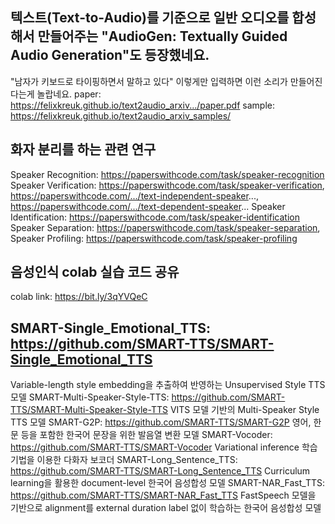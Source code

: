 ## 텍스트(Text-to-Audio)를 기준으로 일반 오디오를 합성해서 만들어주는 "AudioGen: Textually Guided Audio Generation"도 등장했네요. 
"남자가 키보드로 타이핑하면서 말하고 있다" 이렇게만 입력하면 이런 소리가 만들어진다는게 놀랍네요. 
paper: https://felixkreuk.github.io/text2audio_arxiv.../paper.pdf
sample: https://felixkreuk.github.io/text2audio_arxiv_samples/

## 화자 분리를 하는 관련 연구
Speaker Recognition: https://paperswithcode.com/task/speaker-recognition
Speaker Verification: https://paperswithcode.com/task/speaker-verification, https://paperswithcode.com/.../text-independent-speaker..., https://paperswithcode.com/.../text-dependent-speaker...
Speaker Identification: https://paperswithcode.com/task/speaker-identification
Speaker Separation: https://paperswithcode.com/task/speaker-separation,
Speaker Profiling: https://paperswithcode.com/task/speaker-profiling

## 음성인식 colab 실습 코드 공유
colab link: https://bit.ly/3qYVQeC

## SMART-Single_Emotional_TTS: https://github.com/SMART-TTS/SMART-Single_Emotional_TTS
Variable-length style embedding을 추출하여 반영하는 Unsupervised Style TTS 모델
SMART-Multi-Speaker-Style-TTS: https://github.com/SMART-TTS/SMART-Multi-Speaker-Style-TTS
VITS 모델 기반의 Multi-Speaker Style TTS 모델
SMART-G2P: https://github.com/SMART-TTS/SMART-G2P
영어, 한문 등을 포함한 한국어 문장을 위한 발음열 변환 모델
SMART-Vocoder: https://github.com/SMART-TTS/SMART-Vocoder
Variational inference 학습 기법을 이용한 다화자 보코더
SMART-Long_Sentence_TTS: https://github.com/SMART-TTS/SMART-Long_Sentence_TTS
Curriculum learning을 활용한 document-level 한국어 음성합성 모델
SMART-NAR_Fast_TTS: https://github.com/SMART-TTS/SMART-NAR_Fast_TTS
FastSpeech 모델을 기반으로 alignment를 external duration label 없이 학습하는 한국어 음성합성 모델
